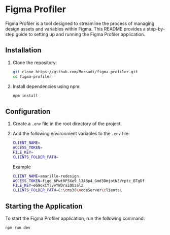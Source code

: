 # Figma Profiler

Figma Profiler is a tool designed to streamline the process of managing design assets and variables within Figma. This README provides a step-by-step guide to setting up and running the Figma Profiler application.

## Installation

1. Clone the repository:

    ```bash
    git clone https://github.com/Morsadi/figma-profiler.git
    cd figma-profiler
    ```

2. Install dependencies using npm:

    ```bash
    npm install
    ```

## Configuration

1. Create a `.env` file in the root directory of the project.
2. Add the following environment variables to the `.env` file:

    ```bash
    CLIENT_NAME=
    ACCESS_TOKEN=
    FILE_KEY=
    CLIENTS_FOLDER_PATH=
    ```

    Example

    ```bash
    CLIENT_NAME=amarillo-redesign
    ACCESS_TOKEN=figd_6Pwt0P3Xe9_l3A8p4_Gmd3DmjotN3Vrptc_BTgDf
    FILE_KEY=eG9oxCYlvvYWDraiQUzalz
    CLIENTS_FOLDER_PATH=C:\cms30\nodeServer\clients\
    ```

## Starting the Application

To start the Figma Profiler application, run the following command:

```bash
npm run dev
